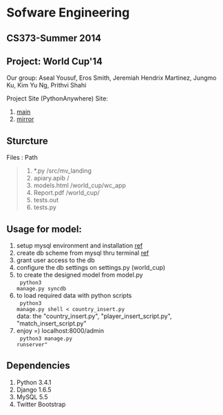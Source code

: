 # Sofware Engineering
## CS373-Summer 2014
## Project: World Cup'14

Our group: Aseal Yousuf, Eros Smith, Jeremiah Hendrix Martinez, Jungmo Ku, Kim Yu Ng, Prithvi Shahi

Project Site (PythonAnywhere)
Site:
1. [main](http://erossmith.pythonanywhere.com/)
2. [mirror](http://kimyu92.pythonanywhere.com/)

## Sturcture
Files : Path
> 1. *.py        /src/mv_landing
> 2. apiary.apib /
> 3. models.html /world_cup/wc_app
> 4. Report.pdf  /world_cup/
> 5. tests.out
> 6. tests.py


## Usage for model:
1. setup mysql environment and installation [ref](https://www.pythonanywhere.com/wiki/UsingMySQL)
2. create db scheme from mysql thru terminal [ref](http://stackoverflow.com/questions/22340875/creating-a-localhost-mysql-database-to-use-with-django)
3. grant user access to the db
4. configure the db settings on settings.py (world_cup)
5. to create the designed model from model.py <br>
<code> python3 manage.py syncdb </code>
6. to load required data with python scripts <br>
<code> python3 manage.py shell < country_insert.py </code><br>
  data: the "country_insert.py", "player_insert_script.py", "match_insert_script.py"
7. enjoy =) localhost:8000/admin <br>
<code> python3 manage.py runserver" </code>


## Dependencies
1. Python 3.4.1
2. Django 1.6.5
3. MySQL 5.5
4. Twitter Bootstrap
